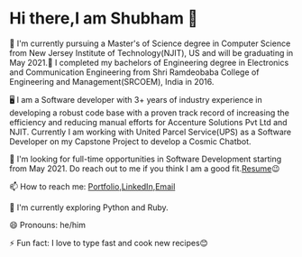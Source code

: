 # Hi there,I am Shubham 👋

🔭 I'm currently pursuing a Master's of Science degree in Computer Science from New Jersey Institute of Technology(NJIT), US and will be graduating in May 2021.🎉 I completed my bachelors of Engineering degree in Electronics and Communication Engineering from Shri Ramdeobaba College of Engineering and Management(SRCOEM), India in 2016.

🖥 I am a Software developer with 3+ years of industry experience in developing a robust code base with a proven track record of increasing the efficiency and reducing manual efforts for Accenture Solutions Pvt Ltd and NJIT. Currently I am working with United Parcel Service(UPS) as a Software Developer on my Capstone Project to develop a Cosmic Chatbot.

🤔 I'm looking for full-time opportunities in Software Development starting from May 2021. Do reach out to me if you think I am a good fit.[Resume](https://shubham-agarwal.com/resume/)😉

📫 How to reach me: [Portfolio](https://www.shubham-agarwal.com/),[LinkedIn](https://www.linkedin.com/in/shubhamagarwal2425/),[Email](mailto:sa2425@njit.edu)

🌱 I'm currently exploring Python and Ruby.

😄 Pronouns: he/him

⚡ Fun fact: I love to type fast and cook new recipes😊
